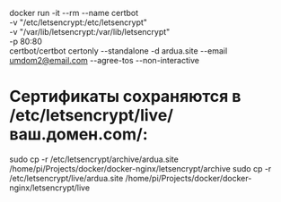 docker run -it --rm --name certbot \
-v "/etc/letsencrypt:/etc/letsencrypt" \
-v "/var/lib/letsencrypt:/var/lib/letsencrypt" \
-p 80:80 \
certbot/certbot certonly --standalone -d ardua.site --email umdom2@email.com --agree-tos --non-interactive




# Сертификаты сохраняются в /etc/letsencrypt/live/ваш.домен.com/:


sudo cp -r /etc/letsencrypt/archive/ardua.site /home/pi/Projects/docker/docker-nginx/letsencrypt/archive
sudo cp -r /etc/letsencrypt/live/ardua.site /home/pi/Projects/docker/docker-nginx/letsencrypt/live
